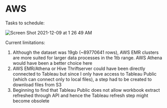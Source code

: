 # AWS
Tasks to schedule:

![Screen Shot 2021-12-09 at 1 26 49 AM](https://user-images.githubusercontent.com/57310445/145369721-4f7d8746-b29a-40b8-b2cb-9278d2a6504b.png)


Current limitations:
1. Although the dataset was 19gb (~89770641 rows), AWS EMR clusters are more suited for larger data processes in the 1tb range. AWS Athena would have been a better choice here
2. AWS EMR/Athena or Hive Thriftserver could have been directly connected to Tableau but since I only have access to Tableau Public (which can connect only to local files), a step had to be created to download files from S3
3. Beginning to find that Tableau Public does not allow workbook extract refreshed through API and hence the Tableau refresh step might become obsolete
